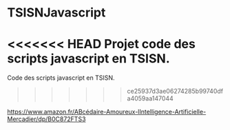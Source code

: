 # TSISNJavascript
<<<<<<< HEAD
Projet code des scripts javascript en TSISN.
=======
Code des scripts javascript en TSISN.
>>>>>>> ce25937d3ae06274285b99740dfa4059aa147044

https://www.amazon.fr/ABcédaire-Amoureux-lIntelligence-Artificielle-Mercadier/dp/B0C872FTS3
